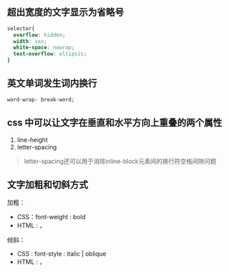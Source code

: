## 超出宽度的文字显示为省略号
```css
selector{
  overflow: hidden;
  width: xxx;
  white-space: nowrap;
  text-overflow: ellipsis;  
}
```

## 英文单词发生词内换行
```css
word-wrap: break-word;
```

##  css 中可以让文字在垂直和水平方向上重叠的两个属性
1. line-height
2. letter-spacing

> letter-spacing还可以用于消除inline-block元素间的换行符空格间隙问题



## 文字加粗和切斜方式
加粗：
* CSS：font-weight : bold
* HTML : <b></b>，<strong></strong>

倾斜：
* CSS : font-style : italic | oblique
* HTML : <i></i> ，<em></em>